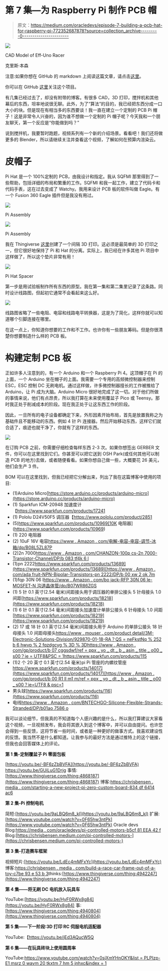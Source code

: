 # 第 7 集—为 Raspberry Pi 制作 PCB 帽

> 原文：<https://medium.com/oracledevs/episode-7-building-a-pcb-hat-for-raspberry-pi-772352687878?source=collection_archive---------0----------------------->

![](img/b1fca80437e3acf244e31d952a124509.png)

CAD Model of Eff-Uno Racer

克里斯·本森

注意:如果你想在 GitHub 的 markdown 上阅读这篇文章，请点击[这里](https://github.com/chrisbensen/chris-blogs/blob/main/π-racer/season1/episode7/episode7.md)。

你可以在 GitHub [这里](https://github.com/chrisbensen/eff-uno-racer)关注这个项目。

有几集已经过去了，却没有附带的博客。有很多 CAD，3D 打印，搅拌机和其他幕后的东西，坦率地说很无聊。此外，为了“算法”的目的，我已经把东西分成一口大小的块。但是现在有相当多的东西要谈！我一直在建立一个定制的 PCB Pi 帽子！这是非常令人兴奋的，因为谁不想做一个定制的 Pi 帽子呢？今天我和一个朋友聊天，第一个反应是“你能做到吗？”

说到搅拌机，我要暂时跑题，视频系列有一个新的介绍场景。看看吧！我们还将做更多的 Blender，所以请继续关注并查看这个视频，了解如何在预算内渲染云。

# 皮帽子

Pi Hat 是一个 100%定制的 PCB，由我设计和指定。我从 SQFMI 那里得到了一些帮助，包括详细的布局和繁重的工作。SQFMI 和我一起工作，建立了代码卡和代码手表，这在过去变成了 Watchy。我用来设计 PCB 板的软件叫做 Eagle。有一个 Fusion 360 Eagle 插件但是我没有用过。

![](img/b6495c1da2826f98430fd00e9ed2b5e2.png)

Pi Assembly

![](img/9a9712223cccbf91351ad07033989ed0.png)

Pi Assembly

我在 Thingiverse [这里](https://www.thingiverse.com/download:10394744)创建了一个间隔 3D 打印。这必须是最简单的 3D 打印之一，但它很好地保持了 Pi 和 Hat 的分离。实际上，我已经在许多其他 Pi 项目中这样做了，所以这个垫片非常有用！

![](img/235379d58b058555739b69984f354487.png)

Pi Hat Spacer

第一步是用试验板制作所有东西的原型。我在第一集和第二集里记录了这条路。同时设计线路图，但起初它通常不会看起来这么好。

![](img/0303681c85baefb4a52e73d802cd4b86.png)

线路图省略了一些电阻、电容和线路电平转换器，这是为了简化，这样你就可以知道哪个引脚连接在哪里。

在这一点上，你知道你想要的工作和不工作。也许你有一些朋友筹码。但是你很清楚你想要制造什么样的 PCB 板。

# 构建定制 PCB 板

正如许多人注意到的，有一个 Arduino 和一个 Raspberry Pi 4。这顶帽子在 Pi 的上面，一个 Arduino 坐在帽子的上面。我需要一个专用的高频微控制器来控制 ESC，ESC 控制 DC 无刷电机。通过这样做，许多微控制器擅长的工作被推给了 Arduino，让 Pi 成为大脑。Arduino Micro 很好地完成了这一切。对于他们所做的事情来说，他们有点昂贵，所以我打算在未来使用覆盆子 Pico 或 Teensy。那时我正处于削减成本的阶段。现在我正处于让这东西工作的阶段。

因此，一旦所有的电子设备都确定下来，外形因素开始布局，首先是放置我称之为基础件且不能移动的东西。例如 4 针 Pi 连接器。然后开始移动东西，这样它们就合适了，痕迹也就干净了，你就有了这样的东西。

![](img/38163c95fe25c2953e4392db8bbeec8c.png)

在订购 PCB 之前，你需要仔细检查每样东西 2-3 次。如果你想签出 GERBER 文件，你可以在这里找到它们。你甚至可以把它送到 OSH Park(或任何其他可以制造 PCB 的地方)去做，或者随便看看。如果你想自己做一些，大概要花 26 美元，他们会生产 3 件。

BOM 可以在这里找到，但我已经把它分解出来，列出了我在这篇博客中使用的项目:

*   (1)Arduino Micro[https://store.arduino.cc/products/arduino-micro](https://store.arduino.cc/products/arduino-micro)
*   (1) Sparkfun ICM-20948 加速度计【https://www.sparkfun.com/products/17241 
*   (1) Pololu D24V50F5 调压器【https://www.pololu.com/product/2851 
*   (5)https://www.sparkfun.com/products/10969[10K 电阻器](https://www.sparkfun.com/products/10969)
*   (1) 220 电阻器
*   (2) 10uF 16V 电容[https://www . Amazon . com/电解-电容-电容-调节-冰箱/dp/B08L5ZL87P](https://www.amazon.com/Electrolytic-Capacitors-Capacitor-Conditioning-Refrigerator/dp/B08L5ZL87P)
*   (2)2n 7000[https://www . Amazon . com/CHANZON-100p cs-2n 7000-Transistor-Channel/DP/b 083 tf4k 6 l](https://www.amazon.com/CHANZON-100pcs-2N7000-Transistor-Channel/dp/B083TF4K6L)
*   (1)pn 2222[https://www.sparkfun.com/products/13689](https://www.sparkfun.com/products/13689)[https://www . Amazon . com/ada fruit-NPN-Bipolar-Transistors-pn 2222/DP/b 00 xw 2 ok 7m](https://www.amazon.com/Adafruit-NPN-Bipolar-Transistors-PN2222/dp/B00XW2OK7M)
*   (1)fqp 30N 06 l[https://www . Amazon . com/bo jack-RFP 30N 06 le-MOSFET-N 沟道晶体管/dp/B07WR86ZGS](https://www.amazon.com/BOJACK-RFP30N06LE-MOSFET-N-Channel-Transistor/dp/B07WR86ZGS)
*   (1) 5 针 0.1 英寸(2.54 毫米)间距接头用于调压器的单排公接头 5 针母接头 1.0 间距[https://www.sparkfun.com/products/18218](https://www.sparkfun.com/products/18218)
*   (1) 6 针 0.1 英寸(2.54 毫米)间距接头加速度计单排公接头 6 针母接头 1.0 间距[https://www.sparkfun.com/products/18219](https://www.sparkfun.com/products/18219)
*   (2) 17 或 18 针 0.1 英寸(2.54 毫米)间距接头用于 Arduino 的单排公接头 18 针母接头 1.0 间距母接头[https://www . mouser . com/product detail/3M-Electronic-Solutions-Division/929870-01-18-RA？QS = neFkstNq % 252 b 6 hwvp % 2 fqzdgcyg % 3D % 3D](https://www.mouser.com/ProductDetail/3M-Electronic-Solutions-Division/929870-01-18-RA?qs=neFkstNq%252B6Hwvp%2FqzdGcyg%3D%3D)[https://www . Amazon . com/gp/product/b 07 cggsdwf/ref = ppx _ yo _ dt _ b _ asin _ title _ o00 _ s00？ie = UTF8&PSC = 1](https://www.amazon.com/gp/product/B07CGGSDWF/ref=ppx_yo_dt_b_asin_title_o00_s00?ie=UTF8&psc=1)https://www.sparkfun.com/products/115
*   (1)2 个 20 英寸 0.1 英寸(2.54 毫米)pi Pi 管座的内螺纹管座[https://www.sparkfun.com/products/14017](https://www.sparkfun.com/products/14017)[https://www . Amazon . com/gp/product/b 00 R1 ll m1 m/ref = ppx _ yo _ dt _ b _ asin _ title _ o00 _ s00？ie=UTF8 & psc=1](https://www.amazon.com/gp/product/B00R1LLM1M/ref=ppx_yo_dt_b_asin_title_o00_s00?ie=UTF8&psc=1)
*   男头球[https://www.sparkfun.com/products/116](https://www.sparkfun.com/products/116)
*   电线[https://www . Amazon . com/BNTECHGO-Silicone-Flexible-Strands-Stranded/DP/b01ao 7586 o](https://www.amazon.com/BNTECHGO-Silicone-Flexible-Strands-Stranded/dp/B01AO7586O)

我可以谈论细节，但我真的不知道每个人感兴趣的是什么，所以我打算建议大家看这个视频，一旦视频发布，我会将其嵌入到这个博客中，并可以自由提问。也许您会得到一些反馈，这将节省一些时间，或者是一种更好的做事方式。我喜欢建设性的反馈。我当然不是什么都知道。让我参与的最好方法是通过推特上的这个链接，但我也会回答媒体上的评论。

**第 1 集-定制覆盆子 Pi 零面包板**

[https://youtu.be/-BF6zZbBVFA](https://youtu.be/-BF6zZbBVFA)
https://youtu.be/GUiLuG1Drjg
事情:[https://www.thingiverse.com/thing:4868187](https://www.thingiverse.com/thing:4868187)
博客:[https://chrisbensen . media . com/starting-a-new-project-pi-zero-custom-board-834 df 6414 ac6](https://chrisbensen.medium.com/starting-a-new-project-pi-zero-custom-breadboard-834df6414ac6)

**第 2 集-Pi 控制电机**

简短:[https://youtu.be/9aLBQ6m8_kI](https://youtu.be/9aLBQ6m8_kI)
扩展:[https://www.youtube.com/watch?v=0F65hw3ntPk](https://www.youtube.com/watch?v=0F65hw3ntPk)
Oracle devs Blog:[https://media . com/oracledevs/pi-controlled-motors-b5cf 81 EEA 42 f](/oracledevs/pi-controlled-motors-b5cf81eea42f)
Blog:[https://chrisbensen.medium.com/pi-controlled-motors-](https://chrisbensen.medium.com/pi-controlled-motors-)

**第 3 集-打造赛车框架**

视频短片:[https://youtu.be/LdEc4mMFxYc](https://youtu.be/LdEc4mMFxYc)
博客:[https://chrisbensen . media . com/build-a-race-car-frame-out-of-a-toy-c7be 93 e 53 b 3](https://chrisbensen.medium.com/building-a-race-car-frame-out-of-a-toy-c7bec93e53b3)thinks:[https://www.thingiverse.com/thing:4942247](https://www.thingiverse.com/thing:4942247)

**第 4 集——将无刷 DC 电机放入玩具车**

YouTube:[https://youtu.be/HyF0RWx8g84](https://youtu.be/HyF0RWx8g84)
事:[https://www.thingiverse.com/thing:4940804](https://www.thingiverse.com/thing:4940804)

**第 5 集——下一阶段:3D 打印 RC 伺服电机适配器**

YouTube:【https://youtu.be/jEd3AQucW5Q 

**第 6 集——在玩具砖块上使用圆周率**

YouTube:[https://www.youtube.com/watch?v=0sjXmYHnOKY&list = PLPIzp-E1 msrz 0 wavm 20 tkxtm 7 hm 5 jnhxc&index = 1](https://www.youtube.com/watch?v=0sjXmYHnOKY&list=PLPIzp-E1msrZ0WAvm20TkXtm7Hm5JnHxc&index=1)